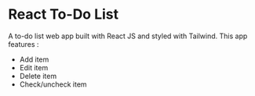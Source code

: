 # React To-Do List
A to-do list web app built with React JS and styled with Tailwind. This app features :
- Add item
- Edit item
- Delete item
- Check/uncheck item